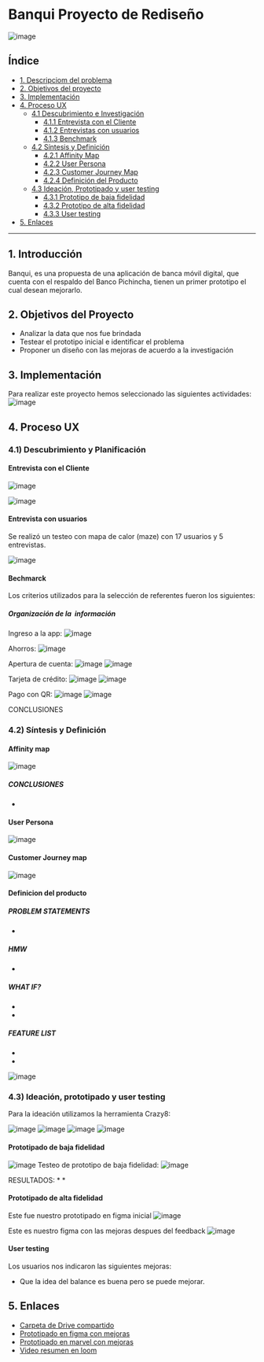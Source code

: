# Banqui Proyecto de Rediseño
![image]()
## Índice
* [1. Descripciom del problema](#1-introducción)
* [2. Objetivos del proyecto](#2-objetivos-del-proyecto)
* [3. Implementación](#3-implementación)
* [4. Proceso UX](#4-Proceso-UX)
  * [4.1 Descubrimiento e Investigación](###4.1-Descubrimiento-y-Planificación)
    * [4.1.1 Entrevista con el Cliente](####Entrevista-con-el-Cliente)
    * [4.1.2 Entrevistas con usuarios](####Entrevista-con-usuarios)
    * [4.1.3 Benchmark](####Bechmarck)
  * [4.2 Síntesis y Definición](###4.2-Síntesis-y-Definición)
    * [4.2.1 Affinity Map](####Affinity-map)
    * [4.2.2 User Persona](####User-Persona)
    * [4.2.3 Customer Journey Map](####Customer-Journey-map)
    * [4.2.4 Definición del Producto](####Definicion-del-producto)
  * [4.3 Ideación, Prototipado y user testing](###4.3-Ideación,-prototipado-y-user-testing)
    * [4.3.1 Prototipo de baja fidelidad](####Prototipado-de-baja-fidelidad)
    * [4.3.2 Prototipo de alta fidelidad](####Prototipado-de-alta-fidelidad)
    * [4.3.3 User testing](####User-testing)
* [5. Enlaces](#5-enlaces)
  
***
## 1. Introducción
Banqui, es una propuesta de una aplicación de banca móvil digital, que cuenta con el respaldo del Banco Pichincha, tienen un primer prototipo el cual desean mejorarlo.

## 2. Objetivos del Proyecto
- Analizar la data que nos fue brindada
- Testear el prototipo inicial e identificar el problema
- Proponer un diseño con las mejoras de acuerdo a la investigación


## 3. Implementación
Para realizar este proyecto hemos seleccionado las siguientes actividades:
![image]()


## 4. Proceso UX

### 4.1) Descubrimiento y Planificación
#### Entrevista con el Cliente
![image]()



![image]()



#### Entrevista con usuarios
Se realizó un testeo con mapa de calor (maze) con 17 usuarios y 5 entrevistas.
 
![image]()


#### Bechmarck
Los criterios utilizados para la selección de referentes fueron los siguientes:

##### Organización de la  información
Ingreso a la app:
![image]()

Ahorros:
![image]()

Apertura de cuenta:
![image]()
![image]()

Tarjeta de crédito:
![image]()
![image]()

Pago con QR:
![image]()
![image]()

CONCLUSIONES


### 4.2) Síntesis y Definición
#### Affinity map
![image]()

##### CONCLUSIONES
-


#### User Persona
![image]()

#### Customer Journey map
![image]()

#### Definicion del producto

##### PROBLEM STATEMENTS
- 


##### HMW
- 


##### WHAT IF?
- 
-

##### FEATURE LIST
- 
- 

![image]()

### 4.3) Ideación, prototipado y user testing
Para la ideación utilizamos la herramienta Crazy8:

![image]()
![image]()
![image]()
![image]()

#### Prototipado de baja fidelidad
![image]()
Testeo de prototipo de baja fidelidad:
![image]()


RESULTADOS:
* 
*

#### Prototipado de alta fidelidad
Este fue nuestro prototipado en figma inicial
![image]()

Este es nuestro figma con las mejoras despues del feedback
![image]()

#### User testing
Los usuarios nos indicaron las siguientes mejoras:

- Que la idea del balance es buena pero se puede mejorar.


## 5. Enlaces
* [Carpeta de Drive compartido]()
* [Prototipado en figma con mejoras]()
* [Prototipado en marvel con mejoras]()
* [Video resumen en loom]()

